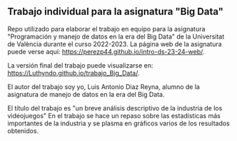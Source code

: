 
## Trabajo individual para la asignatura "Big Data"

<!-- El párrafo de abajo has de dejarlo tal cual. NO HAS DE CAMBIAR NADA!!-->

Repo utilizado para elaborar el trabajo en equipo para la asignatura "Programación y manejo de datos en la era del Big Data" de la Universitat de València durante el curso 2022-2023. La página web de la asignatura puede verse aquí: <https://perezp44.github.io/intro-ds-23-24-web/>.



<!-- En la linea de abajo HAS de SUSTITUIR "perezp44" por tu usuario de Github-->
La versión final del trabajo puede visualizarse en: <https://Luthyndo.github.io/trabajo_Big_Data/>. 


<!-- Abajo podéis escribir lo que queráis, igual un resumen del trabajo, o ..., o ... pero al menos, tenéis que poner el título del trabajo y el nombre de los componentes del equipo-->

El autor del trabajo soy yo, Luis Antonio Diaz Reyna, alumno de la asignatura de manejo de datos en la era del Big Data.

El título del trabajo es "un breve análisis descriptivo de la industria de los videojuegos" En el trabajo se hace un repaso sobre las estadísticas más importantes de la industria y se plasma en gráficos varios de los resultados obtenidos.
